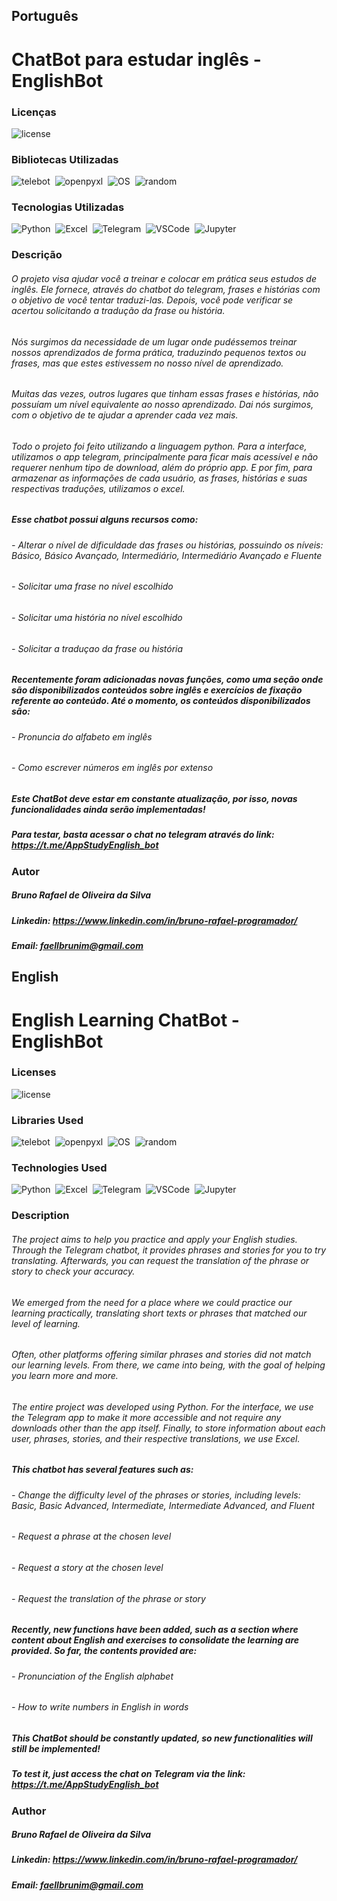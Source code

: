 ## Português

# ChatBot para estudar inglês - EnglishBot
 
### Licenças
![license](https://img.shields.io/badge/license-MIT-brightgreen)&nbsp;

### Bibliotecas Utilizadas
![telebot](https://img.shields.io/badge/library-telebot_0.0.5-brightgreen)&nbsp; ![openpyxl](https://img.shields.io/badge/library-openpyxl_3.1.2-brightgreen)&nbsp; ![OS](https://img.shields.io/badge/library-OS-brightgreen)&nbsp; ![random](https://img.shields.io/badge/library-Random-brightgreen)&nbsp;

### Tecnologias Utilizadas
![Python](https://img.shields.io/badge/Python-3.12.2-brightgreen)&nbsp; ![Excel](https://img.shields.io/badge/Excel-%2319B201)&nbsp; ![Telegram](https://img.shields.io/badge/Telegram-%234A93E6)&nbsp; ![VSCode](https://img.shields.io/badge/VSCode-%234A93E6)&nbsp; ![Jupyter](https://img.shields.io/badge/Jupyter-%23FF771C)&nbsp;

### Descrição

###### O projeto visa ajudar você a treinar e colocar em prática seus estudos de inglês. Ele fornece, através do chatbot do telegram, frases e histórias com o objetivo de você tentar traduzi-las. Depois, você pode verificar se acertou solicitando a tradução da frase ou história.

###### Nós surgimos da necessidade de um lugar onde pudéssemos treinar nossos aprendizados de forma prática, traduzindo pequenos textos ou frases, mas que estes estivessem no nosso nível de aprendizado. 

###### Muitas das vezes, outros lugares que tinham essas frases e histórias, não possuíam um nível equivalente ao nosso aprendizado. Dai nós surgimos, com o objetivo de te ajudar a aprender cada vez mais.

###### Todo o projeto foi feito utilizando a linguagem python. Para a interface, utilizamos o app telegram, principalmente para ficar mais acessível e não requerer nenhum tipo de download, além do próprio app. E por fim, para armazenar as informações de cada usuário, as frases, histórias e suas respectivas traduções, utilizamos o excel.

##### Esse chatbot possui alguns recursos como: 

###### - Alterar o nível de dificuldade das frases ou histórias, possuindo os níveis: Básico, Básico Avançado, Intermediário, Intermediário Avançado e Fluente
###### - Solicitar uma frase no nível escolhido
###### - Solicitar uma história no nível escolhido
###### - Solicitar a traduçao da frase ou história

##### Recentemente foram adicionadas novas funções, como uma seção onde são disponibilizados conteúdos sobre inglês e exercícios de fixação referente ao conteúdo. Até o momento, os conteúdos disponibilizados são:

###### - Pronuncia do alfabeto em inglês
###### - Como escrever números em inglês por extenso

##### Este ChatBot deve estar em constante atualização, por isso, novas funcionalidades ainda serão implementadas!

##### Para testar, basta acessar o chat no telegram através do link: https://t.me/AppStudyEnglish_bot

### Autor
##### Bruno Rafael de Oliveira da Silva
##### Linkedin: https://www.linkedin.com/in/bruno-rafael-programador/
##### Email: faellbrunim@gmail.com

## English

# English Learning ChatBot - EnglishBot
 
### Licenses
![license](https://img.shields.io/badge/license-MIT-brightgreen)&nbsp;

### Libraries Used
![telebot](https://img.shields.io/badge/library-telebot_0.0.5-brightgreen)&nbsp; ![openpyxl](https://img.shields.io/badge/library-openpyxl_3.1.2-brightgreen)&nbsp; ![OS](https://img.shields.io/badge/library-OS-brightgreen)&nbsp; ![random](https://img.shields.io/badge/library-Random-brightgreen)&nbsp;

### Technologies Used
![Python](https://img.shields.io/badge/Python-3.12.2-brightgreen)&nbsp; ![Excel](https://img.shields.io/badge/Excel-%2319B201)&nbsp; ![Telegram](https://img.shields.io/badge/Telegram-%234A93E6)&nbsp; ![VSCode](https://img.shields.io/badge/VSCode-%234A93E6)&nbsp; ![Jupyter](https://img.shields.io/badge/Jupyter-%23FF771C)&nbsp;

### Description

###### The project aims to help you practice and apply your English studies. Through the Telegram chatbot, it provides phrases and stories for you to try translating. Afterwards, you can request the translation of the phrase or story to check your accuracy.

###### We emerged from the need for a place where we could practice our learning practically, translating short texts or phrases that matched our level of learning. 

###### Often, other platforms offering similar phrases and stories did not match our learning levels. From there, we came into being, with the goal of helping you learn more and more.

###### The entire project was developed using Python. For the interface, we use the Telegram app to make it more accessible and not require any downloads other than the app itself. Finally, to store information about each user, phrases, stories, and their respective translations, we use Excel.

##### This chatbot has several features such as:

###### - Change the difficulty level of the phrases or stories, including levels: Basic, Basic Advanced, Intermediate, Intermediate Advanced, and Fluent
###### - Request a phrase at the chosen level
###### - Request a story at the chosen level
###### - Request the translation of the phrase or story

##### Recently, new functions have been added, such as a section where content about English and exercises to consolidate the learning are provided. So far, the contents provided are:

###### - Pronunciation of the English alphabet
###### - How to write numbers in English in words

##### This ChatBot should be constantly updated, so new functionalities will still be implemented!

##### To test it, just access the chat on Telegram via the link: https://t.me/AppStudyEnglish_bot

### Author
##### Bruno Rafael de Oliveira da Silva
##### Linkedin: https://www.linkedin.com/in/bruno-rafael-programador/
##### Email: faellbrunim@gmail.com
